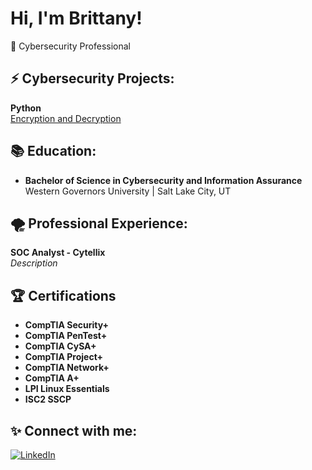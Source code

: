 # Hi, I'm Brittany!  
🚀 Cybersecurity Professional

## ⚡ Cybersecurity Projects:
**Python**  
[Encryption and Decryption](https://github.com/BrittanyBaggett/EncryptionDecryption)

## 📚 Education:
- **Bachelor of Science in Cybersecurity and Information Assurance**  
  Western Governors University | Salt Lake City, UT  

## 🌪️ Professional Experience:
**SOC Analyst - Cytellix**  
*Description*

## 🏆 Certifications  
- **CompTIA Security+**  
- **CompTIA PenTest+**  
- **CompTIA CySA+**  
- **CompTIA Project+**  
- **CompTIA Network+**  
- **CompTIA A+**  
- **LPI Linux Essentials**  
- **ISC2 SSCP**  

## ✨ Connect with me:
[![LinkedIn](https://img.shields.io/badge/LinkedIn-Profile-blue?style=flat&logo=linkedin)](https://www.linkedin.com/in/brittany-baggett/)

